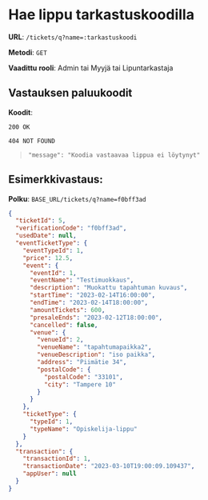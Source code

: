 # Hae lippu tarkastuskoodilla

**URL**: `/tickets/q?name=:tarkastuskoodi`

**Metodi**: `GET`

**Vaadittu rooli**: Admin tai Myyjä tai Lipuntarkastaja

## Vastauksen paluukoodit

**Koodit**:

`200 OK`

`404 NOT FOUND`

> `"message": "Koodia vastaavaa lippua ei löytynyt"`

## Esimerkkivastaus:

**Polku**: `BASE_URL/tickets/q?name=f0bff3ad`

```json
{
  "ticketId": 5,
  "verificationCode": "f0bff3ad",
  "usedDate": null,
  "eventTicketType": {
    "eventTypeId": 1,
    "price": 12.5,
    "event": {
      "eventId": 1,
      "eventName": "Testimuokkaus",
      "description": "Muokattu tapahtuman kuvaus",
      "startTime": "2023-02-14T16:00:00",
      "endTime": "2023-02-14T18:00:00",
      "amountTickets": 600,
      "presaleEnds": "2023-02-12T18:00:00",
      "cancelled": false,
      "venue": {
        "venueId": 2,
        "venueName": "tapahtumapaikka2",
        "venueDescription": "iso paikka",
        "address": "Piimätie 34",
        "postalCode": {
          "postalCode": "33101",
          "city": "Tampere 10"
        }
      }
    },
    "ticketType": {
      "typeId": 1,
      "typeName": "Opiskelija-lippu"
    }
  },
  "transaction": {
    "transactionId": 1,
    "transactionDate": "2023-03-10T19:00:09.109437",
    "appUser": null
  }
}
```

